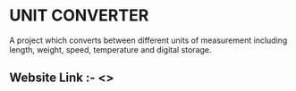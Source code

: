 # UNIT CONVERTER

A project which converts between different units of measurement including length, weight, speed, temperature and digital storage.

## Website Link :- <>
